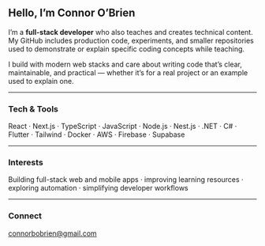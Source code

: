 ## Hello, I’m Connor O’Brien  

I’m a **full-stack developer** who also teaches and creates technical content.  
My GitHub includes production code, experiments, and smaller repositories used to demonstrate or explain specific coding concepts while teaching.  

I build with modern web stacks and care about writing code that’s clear, maintainable, and practical — whether it’s for a real project or an example used to explain one.  

---

### Tech & Tools  
React · Next.js · TypeScript · JavaScript · Node.js · Nest.js · .NET · C# · Flutter · Tailwind · Docker · AWS · Firebase · Supabase 

---

### Interests  
Building full-stack web and mobile apps · improving learning resources · exploring automation · simplifying developer workflows  

---

### Connect  
connorbobrien@gmail.com  
